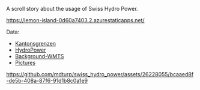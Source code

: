 A scroll story about the usage of Swiss Hydro Power.

https://lemon-island-0d60a7403.2.azurestaticapps.net/


Data:
* [Kantonsgrenzen](https://www.geocat.ch/geonetwork/srv/eng/catalog.search#/metadata/9eee6d40-f0a6-46c9-94ad-69679b9f3d38)
* [HydroPower](https://www.geocat.ch/geonetwork/srv/eng/catalog.search#/metadata/a7d239f2-4202-4760-9537-41e1a8c3c984)
* [Background-WMTS](https://api3.geo.admin.ch/services/sdiservices.html#wmts)
* [Pictures](https://www.e-pics.ethz.ch/en/home_en/)





https://github.com/mdturp/swiss_hydro_power/assets/26228055/bcaaed8f-de5b-408a-87f6-91d1b8c0a1e9

